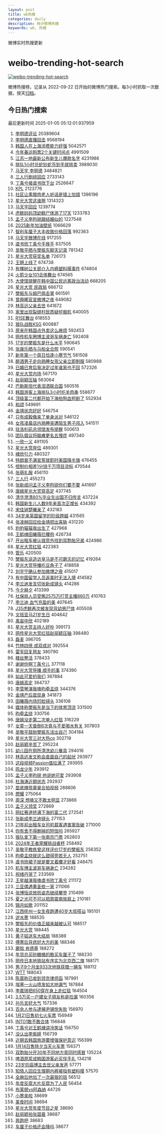 ```yaml
---
layout: post
title: wb热搜
categories: daily
description: 统计微博热搜
keywords: wb, 热搜
---
```


微博实时热搜更新

# weibo-trending-hot-search

[![weibo-trending-hot-search](https://github.com/ameizi/weibo-trending-hot-search/actions/workflows/ci.yml/badge.svg)](https://github.com/ameizi/weibo-trending-hot-search/actions/workflows/ci.yml)

微博热搜榜，记录从 2022-09-22 日开始的微博热门搜索。每3小时抓取一次数据，按天[归档](./archives)。

## 今日热门搜索

<!-- BEGIN --> 
最后更新时间 2025-01-05 05:12:01.937959 
1. [李明德评论](https://s.weibo.com/weibo?q=%E6%9D%8E%E6%98%8E%E5%BE%B7%E8%AF%84%E8%AE%BA&t=31&band_rank=1&Refer=top) 20389604
1. [李明德直播回击](https://s.weibo.com/weibo?q=%E6%9D%8E%E6%98%8E%E5%BE%B7%E7%9B%B4%E6%92%AD%E5%9B%9E%E5%87%BB&t=31&band_rank=1&Refer=top) 9568194
1. [韩国人在上海消费能力好强](https://s.weibo.com/weibo?q=%23%E9%9F%A9%E5%9B%BD%E4%BA%BA%E5%9C%A8%E4%B8%8A%E6%B5%B7%E6%B6%88%E8%B4%B9%E8%83%BD%E5%8A%9B%E5%A5%BD%E5%BC%BA%23&t=31&band_rank=2&Refer=top) 5042571
1. [今年春运购票2个关键时间点](https://s.weibo.com/weibo?q=%23%E4%BB%8A%E5%B9%B4%E6%98%A5%E8%BF%90%E8%B4%AD%E7%A5%A82%E4%B8%AA%E5%85%B3%E9%94%AE%E6%97%B6%E9%97%B4%E7%82%B9%23&t=31&band_rank=3&Refer=top) 4991509
1. [江苏一地最新公布新生儿爆款名字](https://s.weibo.com/weibo?q=%23%E6%B1%9F%E8%8B%8F%E4%B8%80%E5%9C%B0%E6%9C%80%E6%96%B0%E5%85%AC%E5%B8%83%E6%96%B0%E7%94%9F%E5%84%BF%E7%88%86%E6%AC%BE%E5%90%8D%E5%AD%97%23&t=31&band_rank=4&Refer=top) 4231986
1. [排队1小时兑蛇钞蛇币到手就转卖](https://s.weibo.com/weibo?q=%23%E6%8E%92%E9%98%9F1%E5%B0%8F%E6%97%B6%E5%85%91%E8%9B%87%E9%92%9E%E8%9B%87%E5%B8%81%E5%88%B0%E6%89%8B%E5%B0%B1%E8%BD%AC%E5%8D%96%23&t=31&band_rank=4&Refer=top) 3989030
1. [马天宇 李明德](https://s.weibo.com/weibo?q=%E9%A9%AC%E5%A4%A9%E5%AE%87%20%E6%9D%8E%E6%98%8E%E5%BE%B7&t=31&band_rank=6&Refer=top) 3484821
1. [三人行剧组回应](https://s.weibo.com/weibo?q=%23%E4%B8%89%E4%BA%BA%E8%A1%8C%E5%89%A7%E7%BB%84%E5%9B%9E%E5%BA%94%23&t=31&band_rank=7&Refer=top) 2733143
1. [丁禹兮接虞书欣下台](https://s.weibo.com/weibo?q=%E4%B8%81%E7%A6%B9%E5%85%AE%E6%8E%A5%E8%99%9E%E4%B9%A6%E6%AC%A3%E4%B8%8B%E5%8F%B0&t=31&band_rank=8&Refer=top) 2526647
1. [KPL](https://s.weibo.com/weibo?q=KPL&t=31&band_rank=9&Refer=top) 2123776
1. [社区让熏腊肉老人听话是错上加错](https://s.weibo.com/weibo?q=%23%E7%A4%BE%E5%8C%BA%E8%AE%A9%E7%86%8F%E8%85%8A%E8%82%89%E8%80%81%E4%BA%BA%E5%90%AC%E8%AF%9D%E6%98%AF%E9%94%99%E4%B8%8A%E5%8A%A0%E9%94%99%23&t=31&band_rank=10&Refer=top) 1396196
1. [星光大赏这谁啊](https://s.weibo.com/weibo?q=%E6%98%9F%E5%85%89%E5%A4%A7%E8%B5%8F%E8%BF%99%E8%B0%81%E5%95%8A&t=31&band_rank=11&Refer=top) 1314323
1. [马天宇回应](https://s.weibo.com/weibo?q=%23%E9%A9%AC%E5%A4%A9%E5%AE%87%E5%9B%9E%E5%BA%94%23&t=31&band_rank=4&Refer=top) 1239774
1. [虎鲸妈妈顶幼鲸尸体游了17天](https://s.weibo.com/weibo?q=%23%E8%99%8E%E9%B2%B8%E5%A6%88%E5%A6%88%E9%A1%B6%E5%B9%BC%E9%B2%B8%E5%B0%B8%E4%BD%93%E6%B8%B8%E4%BA%8617%E5%A4%A9%23&t=31&band_rank=1&Refer=top) 1233783
1. [孟子义李昀锐跟结婚似的](https://s.weibo.com/weibo?q=%E5%AD%9F%E5%AD%90%E4%B9%89%E6%9D%8E%E6%98%80%E9%94%90%E8%B7%9F%E7%BB%93%E5%A9%9A%E4%BC%BC%E7%9A%84&t=31&band_rank=2&Refer=top) 1227548
1. [2025新年加油壁纸](https://s.weibo.com/weibo?q=%232025%E6%96%B0%E5%B9%B4%E5%8A%A0%E6%B2%B9%E5%A3%81%E7%BA%B8%23&t=31&band_rank=3&Refer=top) 1066629
1. [智利车厘子大丰收致价格回落](https://s.weibo.com/weibo?q=%23%E6%99%BA%E5%88%A9%E8%BD%A6%E5%8E%98%E5%AD%90%E5%A4%A7%E4%B8%B0%E6%94%B6%E8%87%B4%E4%BB%B7%E6%A0%BC%E5%9B%9E%E8%90%BD%23&t=31&band_rank=4&Refer=top) 992363
1. [马天宇微博在线](https://s.weibo.com/weibo?q=%23%E9%A9%AC%E5%A4%A9%E5%AE%87%E5%BE%AE%E5%8D%9A%E5%9C%A8%E7%BA%BF%23&t=31&band_rank=12&Refer=top) 917255
1. [虞书欣丁禹兮手挽手](https://s.weibo.com/weibo?q=%E8%99%9E%E4%B9%A6%E6%AC%A3%E4%B8%81%E7%A6%B9%E5%85%AE%E6%89%8B%E6%8C%BD%E6%89%8B&t=31&band_rank=5&Refer=top) 837505
1. [吴敬平晒与樊振东聊天记录](https://s.weibo.com/weibo?q=%23%E5%90%B4%E6%95%AC%E5%B9%B3%E6%99%92%E4%B8%8E%E6%A8%8A%E6%8C%AF%E4%B8%9C%E8%81%8A%E5%A4%A9%E8%AE%B0%E5%BD%95%23&t=31&band_rank=6&Refer=top) 781342
1. [星光大赏获奖名单](https://s.weibo.com/weibo?q=%23%E6%98%9F%E5%85%89%E5%A4%A7%E8%B5%8F%E8%8E%B7%E5%A5%96%E5%90%8D%E5%8D%95%23&t=31&band_rank=13&Refer=top) 726173
1. [王锵上线了](https://s.weibo.com/weibo?q=%E7%8E%8B%E9%94%B5%E4%B8%8A%E7%BA%BF%E4%BA%86&t=31&band_rank=14&Refer=top) 674738
1. [有棵树公关部介入内裤塑料膜事件](https://s.weibo.com/weibo?q=%23%E6%9C%89%E6%A3%B5%E6%A0%91%E5%85%AC%E5%85%B3%E9%83%A8%E4%BB%8B%E5%85%A5%E5%86%85%E8%A3%A4%E5%A1%91%E6%96%99%E8%86%9C%E4%BA%8B%E4%BB%B6%23&t=31&band_rank=15&Refer=top) 674604
1. [火箭少女101合体舞台](https://s.weibo.com/weibo?q=%E7%81%AB%E7%AE%AD%E5%B0%91%E5%A5%B3101%E5%90%88%E4%BD%93%E8%88%9E%E5%8F%B0&t=31&band_rank=16&Refer=top) 674565
1. [大使馆提醒在韩中国公民远离政治活动](https://s.weibo.com/weibo?q=%23%E5%A4%A7%E4%BD%BF%E9%A6%86%E6%8F%90%E9%86%92%E5%9C%A8%E9%9F%A9%E4%B8%AD%E5%9B%BD%E5%85%AC%E6%B0%91%E8%BF%9C%E7%A6%BB%E6%94%BF%E6%B2%BB%E6%B4%BB%E5%8A%A8%23&t=31&band_rank=17&Refer=top) 668205
1. [星光大赏 民政局](https://s.weibo.com/weibo?q=%E6%98%9F%E5%85%89%E5%A4%A7%E8%B5%8F%20%E6%B0%91%E6%94%BF%E5%B1%80&t=31&band_rank=7&Refer=top) 666712
1. [樊振东与姆巴佩击掌](https://s.weibo.com/weibo?q=%23%E6%A8%8A%E6%8C%AF%E4%B8%9C%E4%B8%8E%E5%A7%86%E5%B7%B4%E4%BD%A9%E5%87%BB%E6%8E%8C%23&t=31&band_rank=18&Refer=top) 661591
1. [曾舜晞官宣微博之夜](https://s.weibo.com/weibo?q=%23%E6%9B%BE%E8%88%9C%E6%99%9E%E5%AE%98%E5%AE%A3%E5%BE%AE%E5%8D%9A%E4%B9%8B%E5%A4%9C%23&t=31&band_rank=19&Refer=top) 649082
1. [林高远父亲去世](https://s.weibo.com/weibo?q=%E6%9E%97%E9%AB%98%E8%BF%9C%E7%88%B6%E4%BA%B2%E5%8E%BB%E4%B8%96&t=31&band_rank=2&Refer=top) 641672
1. [家里出现裂缝村民质疑挖掘机](https://s.weibo.com/weibo?q=%23%E5%AE%B6%E9%87%8C%E5%87%BA%E7%8E%B0%E8%A3%82%E7%BC%9D%E6%9D%91%E6%B0%91%E8%B4%A8%E7%96%91%E6%8C%96%E6%8E%98%E6%9C%BA%23&t=31&band_rank=20&Refer=top) 640005
1. [R1SE舞台](https://s.weibo.com/weibo?q=R1SE%E8%88%9E%E5%8F%B0&t=31&band_rank=22&Refer=top) 618553
1. [狼队战胜KSG](https://s.weibo.com/weibo?q=%E7%8B%BC%E9%98%9F%E6%88%98%E8%83%9CKSG&t=31&band_rank=23&Refer=top) 600887
1. [原来在韩国点外卖这么麻烦](https://s.weibo.com/weibo?q=%23%E5%8E%9F%E6%9D%A5%E5%9C%A8%E9%9F%A9%E5%9B%BD%E7%82%B9%E5%A4%96%E5%8D%96%E8%BF%99%E4%B9%88%E9%BA%BB%E7%83%A6%23&t=31&band_rank=24&Refer=top) 592453
1. [网传机车圈博主波哥车祸身亡](https://s.weibo.com/weibo?q=%23%E7%BD%91%E4%BC%A0%E6%9C%BA%E8%BD%A6%E5%9C%88%E5%8D%9A%E4%B8%BB%E6%B3%A2%E5%93%A5%E8%BD%A6%E7%A5%B8%E8%BA%AB%E4%BA%A1%23&t=31&band_rank=5&Refer=top) 592408
1. [17岁的樊振东是什么水平](https://s.weibo.com/weibo?q=%2317%E5%B2%81%E7%9A%84%E6%A8%8A%E6%8C%AF%E4%B8%9C%E6%98%AF%E4%BB%80%E4%B9%88%E6%B0%B4%E5%B9%B3%23&t=31&band_rank=25&Refer=top) 590645
1. [张康乐晒与马柏全合照](https://s.weibo.com/weibo?q=%E5%BC%A0%E5%BA%B7%E4%B9%90%E6%99%92%E4%B8%8E%E9%A9%AC%E6%9F%8F%E5%85%A8%E5%90%88%E7%85%A7&t=31&band_rank=26&Refer=top) 590541
1. [新年第一个周日恰逢小寒节气](https://s.weibo.com/weibo?q=%23%E6%96%B0%E5%B9%B4%E7%AC%AC%E4%B8%80%E4%B8%AA%E5%91%A8%E6%97%A5%E6%81%B0%E9%80%A2%E5%B0%8F%E5%AF%92%E8%8A%82%E6%B0%94%23&t=31&band_rank=3&Refer=top) 581508
1. [醉酒男子走向熟睡女孩父亲立即制服](https://s.weibo.com/weibo?q=%23%E9%86%89%E9%85%92%E7%94%B7%E5%AD%90%E8%B5%B0%E5%90%91%E7%86%9F%E7%9D%A1%E5%A5%B3%E5%AD%A9%E7%88%B6%E4%BA%B2%E7%AB%8B%E5%8D%B3%E5%88%B6%E6%9C%8D%23&t=31&band_rank=6&Refer=top) 580989
1. [已婚已育后我决定过年谁家也不回](https://s.weibo.com/weibo?q=%23%E5%B7%B2%E5%A9%9A%E5%B7%B2%E8%82%B2%E5%90%8E%E6%88%91%E5%86%B3%E5%AE%9A%E8%BF%87%E5%B9%B4%E8%B0%81%E5%AE%B6%E4%B9%9F%E4%B8%8D%E5%9B%9E%23&t=31&band_rank=30&Refer=top) 572326
1. [星光大赏内场](https://s.weibo.com/weibo?q=%E6%98%9F%E5%85%89%E5%A4%A7%E8%B5%8F%E5%86%85%E5%9C%BA&t=31&band_rank=7&Refer=top) 567170
1. [赵丽颖压轴](https://s.weibo.com/weibo?q=%23%E8%B5%B5%E4%B8%BD%E9%A2%96%E5%8E%8B%E8%BD%B4%23&t=31&band_rank=8&Refer=top) 563064
1. [巴勒斯坦代表泪洒联合国](https://s.weibo.com/weibo?q=%23%E5%B7%B4%E5%8B%92%E6%96%AF%E5%9D%A6%E4%BB%A3%E8%A1%A8%E6%B3%AA%E6%B4%92%E8%81%94%E5%90%88%E5%9B%BD%23&t=31&band_rank=9&Refer=top) 560516
1. [韩国游客上海排队3小时吃羊肉串](https://s.weibo.com/weibo?q=%23%E9%9F%A9%E5%9B%BD%E6%B8%B8%E5%AE%A2%E4%B8%8A%E6%B5%B7%E6%8E%92%E9%98%9F3%E5%B0%8F%E6%97%B6%E5%90%83%E7%BE%8A%E8%82%89%E4%B8%B2%23&t=31&band_rank=10&Refer=top) 558677
1. [顶级富二代都开始下海拍狗血短剧了](https://s.weibo.com/weibo?q=%23%E9%A1%B6%E7%BA%A7%E5%AF%8C%E4%BA%8C%E4%BB%A3%E9%83%BD%E5%BC%80%E5%A7%8B%E4%B8%8B%E6%B5%B7%E6%8B%8D%E7%8B%97%E8%A1%80%E7%9F%AD%E5%89%A7%E4%BA%86%23&t=31&band_rank=11&Refer=top) 552934
1. [和颂](https://s.weibo.com/weibo?q=%E5%92%8C%E9%A2%82&t=31&band_rank=12&Refer=top) 549691
1. [金靖状态好好](https://s.weibo.com/weibo?q=%23%E9%87%91%E9%9D%96%E7%8A%B6%E6%80%81%E5%A5%BD%E5%A5%BD%23&t=31&band_rank=13&Refer=top) 546754
1. [只有成毅像来了单身派对](https://s.weibo.com/weibo?q=%E5%8F%AA%E6%9C%89%E6%88%90%E6%AF%85%E5%83%8F%E6%9D%A5%E4%BA%86%E5%8D%95%E8%BA%AB%E6%B4%BE%E5%AF%B9&t=31&band_rank=14&Refer=top) 546122
1. [女孩凌晨店内熟睡突遭陌生男子闯入](https://s.weibo.com/weibo?q=%23%E5%A5%B3%E5%AD%A9%E5%87%8C%E6%99%A8%E5%BA%97%E5%86%85%E7%86%9F%E7%9D%A1%E7%AA%81%E9%81%AD%E9%99%8C%E7%94%9F%E7%94%B7%E5%AD%90%E9%97%AF%E5%85%A5%23&t=31&band_rank=30&Refer=top) 541511
1. [驻洛杉矶总领馆发布提醒](https://s.weibo.com/weibo?q=%23%E9%A9%BB%E6%B4%9B%E6%9D%89%E7%9F%B6%E6%80%BB%E9%A2%86%E9%A6%86%E5%8F%91%E5%B8%83%E6%8F%90%E9%86%92%23&t=31&band_rank=10&Refer=top) 500613
1. [团队倡议将脑瘫更名五慢症](https://s.weibo.com/weibo?q=%23%E5%9B%A2%E9%98%9F%E5%80%A1%E8%AE%AE%E5%B0%86%E8%84%91%E7%98%AB%E6%9B%B4%E5%90%8D%E4%BA%94%E6%85%A2%E7%97%87%23&t=31&band_rank=15&Refer=top) 497340
1. [一欣一义](https://s.weibo.com/weibo?q=%E4%B8%80%E6%AC%A3%E4%B8%80%E4%B9%89&t=31&band_rank=16&Refer=top) 491105
1. [星光大赏座位](https://s.weibo.com/weibo?q=%E6%98%9F%E5%85%89%E5%A4%A7%E8%B5%8F%E5%BA%A7%E4%BD%8D&t=31&band_rank=17&Refer=top) 489301
1. [棣欣引力](https://s.weibo.com/weibo?q=%E6%A3%A3%E6%AC%A3%E5%BC%95%E5%8A%9B&t=31&band_rank=18&Refer=top) 480327
1. [特朗普不满宣誓就职时美国降半旗](https://s.weibo.com/weibo?q=%23%E7%89%B9%E6%9C%97%E6%99%AE%E4%B8%8D%E6%BB%A1%E5%AE%A3%E8%AA%93%E5%B0%B1%E8%81%8C%E6%97%B6%E7%BE%8E%E5%9B%BD%E9%99%8D%E5%8D%8A%E6%97%97%23&t=31&band_rank=18&Refer=top) 476455
1. [控制价相差1分钱千万项目流标](https://s.weibo.com/weibo?q=%23%E6%8E%A7%E5%88%B6%E4%BB%B7%E7%9B%B8%E5%B7%AE1%E5%88%86%E9%92%B1%E5%8D%83%E4%B8%87%E9%A1%B9%E7%9B%AE%E6%B5%81%E6%A0%87%23&t=31&band_rank=20&Refer=top) 470544
1. [张萌礼服](https://s.weibo.com/weibo?q=%E5%BC%A0%E8%90%8C%E7%A4%BC%E6%9C%8D&t=31&band_rank=21&Refer=top) 456110
1. [三人行](https://s.weibo.com/weibo?q=%E4%B8%89%E4%BA%BA%E8%A1%8C&t=31&band_rank=12&Refer=top) 455273
1. [张新成问孟子义李昀锐你们要不要](https://s.weibo.com/weibo?q=%23%E5%BC%A0%E6%96%B0%E6%88%90%E9%97%AE%E5%AD%9F%E5%AD%90%E4%B9%89%E6%9D%8E%E6%98%80%E9%94%90%E4%BD%A0%E4%BB%AC%E8%A6%81%E4%B8%8D%E8%A6%81%23&t=31&band_rank=13&Refer=top) 441697
1. [唐嫣星光大赏穿高定](https://s.weibo.com/weibo?q=%23%E5%94%90%E5%AB%A3%E6%98%9F%E5%85%89%E5%A4%A7%E8%B5%8F%E7%A9%BF%E9%AB%98%E5%AE%9A%23&t=31&band_rank=8&Refer=top) 437745
1. [清华澄清80%毕业生出国不归传言](https://s.weibo.com/weibo?q=%23%E6%B8%85%E5%8D%8E%E6%BE%84%E6%B8%8580%25%E6%AF%95%E4%B8%9A%E7%94%9F%E5%87%BA%E5%9B%BD%E4%B8%8D%E5%BD%92%E4%BC%A0%E8%A8%80%23&t=31&band_rank=9&Refer=top) 437224
1. [韩国新生儿人数9年来首次正增长](https://s.weibo.com/weibo?q=%23%E9%9F%A9%E5%9B%BD%E6%96%B0%E7%94%9F%E5%84%BF%E4%BA%BA%E6%95%B09%E5%B9%B4%E6%9D%A5%E9%A6%96%E6%AC%A1%E6%AD%A3%E5%A2%9E%E9%95%BF%23&t=31&band_rank=10&Refer=top) 434392
1. [宋佳钟楚曦亲了](https://s.weibo.com/weibo?q=%23%E5%AE%8B%E4%BD%B3%E9%92%9F%E6%A5%9A%E6%9B%A6%E4%BA%B2%E4%BA%86%23&t=31&band_rank=11&Refer=top) 432183
1. [34岁来英国留学的阶级跨越](https://s.weibo.com/weibo?q=34%E5%B2%81%E6%9D%A5%E8%8B%B1%E5%9B%BD%E7%95%99%E5%AD%A6%E7%9A%84%E9%98%B6%E7%BA%A7%E8%B7%A8%E8%B6%8A&t=31&band_rank=24&Refer=top) 431565
1. [张凌赫回应给金靖把出喜脉](https://s.weibo.com/weibo?q=%23%E5%BC%A0%E5%87%8C%E8%B5%AB%E5%9B%9E%E5%BA%94%E7%BB%99%E9%87%91%E9%9D%96%E6%8A%8A%E5%87%BA%E5%96%9C%E8%84%89%23&t=31&band_rank=12&Refer=top) 431220
1. [豹豹猫猫我出生了](https://s.weibo.com/weibo?q=%E8%B1%B9%E8%B1%B9%E7%8C%AB%E7%8C%AB%E6%88%91%E5%87%BA%E7%94%9F%E4%BA%86&t=31&band_rank=13&Refer=top) 427968
1. [王鹤棣田曦薇拦腰抱](https://s.weibo.com/weibo?q=%E7%8E%8B%E9%B9%A4%E6%A3%A3%E7%94%B0%E6%9B%A6%E8%96%87%E6%8B%A6%E8%85%B0%E6%8A%B1&t=31&band_rank=14&Refer=top) 426734
1. [开出租车被认错意外找到双胞胎兄弟](https://s.weibo.com/weibo?q=%23%E5%BC%80%E5%87%BA%E7%A7%9F%E8%BD%A6%E8%A2%AB%E8%AE%A4%E9%94%99%E6%84%8F%E5%A4%96%E6%89%BE%E5%88%B0%E5%8F%8C%E8%83%9E%E8%83%8E%E5%85%84%E5%BC%9F%23&t=31&band_rank=15&Refer=top) 424986
1. [星光大赏红毯](https://s.weibo.com/weibo?q=%23%E6%98%9F%E5%85%89%E5%A4%A7%E8%B5%8F%E7%BA%A2%E6%AF%AF%23&t=31&band_rank=16&Refer=top) 422383
1. [管乐](https://s.weibo.com/weibo?q=%E7%AE%A1%E4%B9%90&t=31&band_rank=17&Refer=top) 420500
1. [樊振东说造访皇马是不可磨灭的记忆](https://s.weibo.com/weibo?q=%E6%A8%8A%E6%8C%AF%E4%B8%9C%E8%AF%B4%E9%80%A0%E8%AE%BF%E7%9A%87%E9%A9%AC%E6%98%AF%E4%B8%8D%E5%8F%AF%E7%A3%A8%E7%81%AD%E7%9A%84%E8%AE%B0%E5%BF%86&t=31&band_rank=25&Refer=top) 419264
1. [星光大赏导播吃豆角子了](https://s.weibo.com/weibo?q=%23%E6%98%9F%E5%85%89%E5%A4%A7%E8%B5%8F%E5%AF%BC%E6%92%AD%E5%90%83%E8%B1%86%E8%A7%92%E5%AD%90%E4%BA%86%23&t=31&band_rank=27&Refer=top) 418858
1. [刘宇宁确认参加微博之夜](https://s.weibo.com/weibo?q=%23%E5%88%98%E5%AE%87%E5%AE%81%E7%A1%AE%E8%AE%A4%E5%8F%82%E5%8A%A0%E5%BE%AE%E5%8D%9A%E4%B9%8B%E5%A4%9C%23&t=31&band_rank=19&Refer=top) 415017
1. [有中国留学人员返美时无法入境](https://s.weibo.com/weibo?q=%E6%9C%89%E4%B8%AD%E5%9B%BD%E7%95%99%E5%AD%A6%E4%BA%BA%E5%91%98%E8%BF%94%E7%BE%8E%E6%97%B6%E6%97%A0%E6%B3%95%E5%85%A5%E5%A2%83&t=31&band_rank=20&Refer=top) 414582
1. [李兰迪发言切张新成镜头](https://s.weibo.com/weibo?q=%23%E6%9D%8E%E5%85%B0%E8%BF%AA%E5%8F%91%E8%A8%80%E5%88%87%E5%BC%A0%E6%96%B0%E6%88%90%E9%95%9C%E5%A4%B4%23&t=31&band_rank=27&Refer=top) 414286
1. [今夕赫夕](https://s.weibo.com/weibo?q=%E4%BB%8A%E5%A4%95%E8%B5%AB%E5%A4%95&t=31&band_rank=28&Refer=top) 413399
1. [社保局人员受贿2575万打赏主播860万](https://s.weibo.com/weibo?q=%23%E7%A4%BE%E4%BF%9D%E5%B1%80%E4%BA%BA%E5%91%98%E5%8F%97%E8%B4%BF2575%E4%B8%87%E6%89%93%E8%B5%8F%E4%B8%BB%E6%92%AD860%E4%B8%87%23&t=31&band_rank=22&Refer=top) 410763
1. [李兰迪 血气充盈的美](https://s.weibo.com/weibo?q=%E6%9D%8E%E5%85%B0%E8%BF%AA%20%E8%A1%80%E6%B0%94%E5%85%85%E7%9B%88%E7%9A%84%E7%BE%8E&t=31&band_rank=23&Refer=top) 407645
1. [J35虎鲸再次被发现背幼崽尸体](https://s.weibo.com/weibo?q=%23J35%E8%99%8E%E9%B2%B8%E5%86%8D%E6%AC%A1%E8%A2%AB%E5%8F%91%E7%8E%B0%E8%83%8C%E5%B9%BC%E5%B4%BD%E5%B0%B8%E4%BD%93%23&t=31&band_rank=24&Refer=top) 405508
1. [文班亚马21岁生日](https://s.weibo.com/weibo?q=%23%E6%96%87%E7%8F%AD%E4%BA%9A%E9%A9%AC21%E5%B2%81%E7%94%9F%E6%97%A5%23&t=31&band_rank=25&Refer=top) 404642
1. [禹宙中欣](https://s.weibo.com/weibo?q=%E7%A6%B9%E5%AE%99%E4%B8%AD%E6%AC%A3&t=31&band_rank=26&Refer=top) 402189
1. [星光大赏主持人好吵](https://s.weibo.com/weibo?q=%23%E6%98%9F%E5%85%89%E5%A4%A7%E8%B5%8F%E4%B8%BB%E6%8C%81%E4%BA%BA%E5%A5%BD%E5%90%B5%23&t=31&band_rank=27&Refer=top) 399173
1. [网传星光大赏红毯赵丽颖压轴](https://s.weibo.com/weibo?q=%23%E7%BD%91%E4%BC%A0%E6%98%9F%E5%85%89%E5%A4%A7%E8%B5%8F%E7%BA%A2%E6%AF%AF%E8%B5%B5%E4%B8%BD%E9%A2%96%E5%8E%8B%E8%BD%B4%23&t=31&band_rank=28&Refer=top) 398480
1. [磊麦](https://s.weibo.com/weibo?q=%E7%A3%8A%E9%BA%A6&t=31&band_rank=29&Refer=top) 396705
1. [竹林四侠 成双成对](https://s.weibo.com/weibo?q=%E7%AB%B9%E6%9E%97%E5%9B%9B%E4%BE%A0%20%E6%88%90%E5%8F%8C%E6%88%90%E5%AF%B9&t=31&band_rank=29&Refer=top) 392554
1. [雷军回复网友](https://s.weibo.com/weibo?q=%E9%9B%B7%E5%86%9B%E5%9B%9E%E5%A4%8D%E7%BD%91%E5%8F%8B&t=31&band_rank=45&Refer=top) 380790
1. [楼丝整活](https://s.weibo.com/weibo?q=%E6%A5%BC%E4%B8%9D%E6%95%B4%E6%B4%BB&t=31&band_rank=33&Refer=top) 378433
1. [谢谢你啊丁禹兮儿](https://s.weibo.com/weibo?q=%23%E8%B0%A2%E8%B0%A2%E4%BD%A0%E5%95%8A%E4%B8%81%E7%A6%B9%E5%85%AE%E5%84%BF%23&t=31&band_rank=29&Refer=top) 377118
1. [星光大赏导播 顺手的事](https://s.weibo.com/weibo?q=%E6%98%9F%E5%85%89%E5%A4%A7%E8%B5%8F%E5%AF%BC%E6%92%AD%20%E9%A1%BA%E6%89%8B%E7%9A%84%E4%BA%8B&t=31&band_rank=34&Refer=top) 374390
1. [如此可爱的我们](https://s.weibo.com/weibo?q=%E5%A6%82%E6%AD%A4%E5%8F%AF%E7%88%B1%E7%9A%84%E6%88%91%E4%BB%AC&t=31&band_rank=35&Refer=top) 367884
1. [唐嫣高定](https://s.weibo.com/weibo?q=%E5%94%90%E5%AB%A3%E9%AB%98%E5%AE%9A&t=31&band_rank=31&Refer=top) 364737
1. [李雪琴演我嗑昀牵孟绕](https://s.weibo.com/weibo?q=%23%E6%9D%8E%E9%9B%AA%E7%90%B4%E6%BC%94%E6%88%91%E5%97%91%E6%98%80%E7%89%B5%E5%AD%9F%E7%BB%95%23&t=31&band_rank=37&Refer=top) 344376
1. [金靖产后首现身](https://s.weibo.com/weibo?q=%23%E9%87%91%E9%9D%96%E4%BA%A7%E5%90%8E%E9%A6%96%E7%8E%B0%E8%BA%AB%23&t=31&band_rank=32&Refer=top) 341873
1. [田曦薇内场怼脸镜头](https://s.weibo.com/weibo?q=%23%E7%94%B0%E6%9B%A6%E8%96%87%E5%86%85%E5%9C%BA%E6%80%BC%E8%84%B8%E9%95%9C%E5%A4%B4%23&t=31&band_rank=38&Refer=top) 336108
1. [媒体称樊振东是当下的体育顶流](https://s.weibo.com/weibo?q=%23%E5%AA%92%E4%BD%93%E7%A7%B0%E6%A8%8A%E6%8C%AF%E4%B8%9C%E6%98%AF%E5%BD%93%E4%B8%8B%E7%9A%84%E4%BD%93%E8%82%B2%E9%A1%B6%E6%B5%81%23&t=31&band_rank=40&Refer=top) 331500
1. [昀牵孟绕](https://s.weibo.com/weibo?q=%E6%98%80%E7%89%B5%E5%AD%9F%E7%BB%95&t=31&band_rank=33&Refer=top) 330756
1. [唐嫣没走第二次单人红毯](https://s.weibo.com/weibo?q=%23%E5%94%90%E5%AB%A3%E6%B2%A1%E8%B5%B0%E7%AC%AC%E4%BA%8C%E6%AC%A1%E5%8D%95%E4%BA%BA%E7%BA%A2%E6%AF%AF%23&t=31&band_rank=31&Refer=top) 316229
1. [女童一天昏倒6次竟与不爱喝水有关](https://s.weibo.com/weibo?q=%23%E5%A5%B3%E7%AB%A5%E4%B8%80%E5%A4%A9%E6%98%8F%E5%80%926%E6%AC%A1%E7%AB%9F%E4%B8%8E%E4%B8%8D%E7%88%B1%E5%96%9D%E6%B0%B4%E6%9C%89%E5%85%B3%23&t=31&band_rank=34&Refer=top) 307803
1. [吴敬平鼓励樊振东活出自己](https://s.weibo.com/weibo?q=%23%E5%90%B4%E6%95%AC%E5%B9%B3%E9%BC%93%E5%8A%B1%E6%A8%8A%E6%8C%AF%E4%B8%9C%E6%B4%BB%E5%87%BA%E8%87%AA%E5%B7%B1%23&t=31&band_rank=35&Refer=top) 304184
1. [星光大赏三对大热cp](https://s.weibo.com/weibo?q=%23%E6%98%9F%E5%85%89%E5%A4%A7%E8%B5%8F%E4%B8%89%E5%AF%B9%E5%A4%A7%E7%83%ADcp%23&t=31&band_rank=36&Refer=top) 302719
1. [赵丽颖辛苦了](https://s.weibo.com/weibo?q=%23%E8%B5%B5%E4%B8%BD%E9%A2%96%E8%BE%9B%E8%8B%A6%E4%BA%86%23&t=31&band_rank=32&Refer=top) 295224
1. [幼儿园在厕所清洗幼儿餐具](https://s.weibo.com/weibo?q=%23%E5%B9%BC%E5%84%BF%E5%9B%AD%E5%9C%A8%E5%8E%95%E6%89%80%E6%B8%85%E6%B4%97%E5%B9%BC%E5%84%BF%E9%A4%90%E5%85%B7%23&t=31&band_rank=15&Refer=top) 294016
1. [林高远发文称会直面自己的起伏](https://s.weibo.com/weibo?q=%23%E6%9E%97%E9%AB%98%E8%BF%9C%E5%8F%91%E6%96%87%E7%A7%B0%E4%BC%9A%E7%9B%B4%E9%9D%A2%E8%87%AA%E5%B7%B1%E7%9A%84%E8%B5%B7%E4%BC%8F%23&t=31&band_rank=17&Refer=top) 293977
1. [这段视频Passion值拉满了](https://s.weibo.com/weibo?q=%23%E8%BF%99%E6%AE%B5%E8%A7%86%E9%A2%91Passion%E5%80%BC%E6%8B%89%E6%BB%A1%E4%BA%86%23&t=31&band_rank=49&Refer=top) 293955
1. [鸣龙少年](https://s.weibo.com/weibo?q=%E9%B8%A3%E9%BE%99%E5%B0%91%E5%B9%B4&t=31&band_rank=21&Refer=top) 293912
1. [孟子义李昀锐 他说她可爱](https://s.weibo.com/weibo?q=%E5%AD%9F%E5%AD%90%E4%B9%89%E6%9D%8E%E6%98%80%E9%94%90%20%E4%BB%96%E8%AF%B4%E5%A5%B9%E5%8F%AF%E7%88%B1&t=31&band_rank=22&Refer=top) 293908
1. [杜海涛近期状态](https://s.weibo.com/weibo?q=%E6%9D%9C%E6%B5%B7%E6%B6%9B%E8%BF%91%E6%9C%9F%E7%8A%B6%E6%80%81&t=31&band_rank=37&Refer=top) 292937
1. [垫底辣孩章昊合拍视频](https://s.weibo.com/weibo?q=%E5%9E%AB%E5%BA%95%E8%BE%A3%E5%AD%A9%E7%AB%A0%E6%98%8A%E5%90%88%E6%8B%8D%E8%A7%86%E9%A2%91&t=31&band_rank=33&Refer=top) 288806
1. [燃耀](https://s.weibo.com/weibo?q=%E7%87%83%E8%80%80&t=31&band_rank=34&Refer=top) 275064
1. [周深 想嗑又不敢太明显](https://s.weibo.com/weibo?q=%E5%91%A8%E6%B7%B1%20%E6%83%B3%E5%97%91%E5%8F%88%E4%B8%8D%E6%95%A2%E5%A4%AA%E6%98%8E%E6%98%BE&t=31&band_rank=23&Refer=top) 273866
1. [孟子义领奖](https://s.weibo.com/weibo?q=%E5%AD%9F%E5%AD%90%E4%B9%89%E9%A2%86%E5%A5%96&t=31&band_rank=42&Refer=top) 272869
1. [网红赛道挤满下海的富二代](https://s.weibo.com/weibo?q=%23%E7%BD%91%E7%BA%A2%E8%B5%9B%E9%81%93%E6%8C%A4%E6%BB%A1%E4%B8%8B%E6%B5%B7%E7%9A%84%E5%AF%8C%E4%BA%8C%E4%BB%A3%23&t=31&band_rank=35&Refer=top) 272541
1. [张新成李兰迪镜头](https://s.weibo.com/weibo?q=%23%E5%BC%A0%E6%96%B0%E6%88%90%E6%9D%8E%E5%85%B0%E8%BF%AA%E9%95%9C%E5%A4%B4%23&t=31&band_rank=43&Refer=top) 271153
1. [21年前出租车女司机载客遇害案告破](https://s.weibo.com/weibo?q=%2321%E5%B9%B4%E5%89%8D%E5%87%BA%E7%A7%9F%E8%BD%A6%E5%A5%B3%E5%8F%B8%E6%9C%BA%E8%BD%BD%E5%AE%A2%E9%81%87%E5%AE%B3%E6%A1%88%E5%91%8A%E7%A0%B4%23&t=31&band_rank=44&Refer=top) 271000
1. [你有舍不得删掉的短信吗](https://s.weibo.com/weibo?q=%E4%BD%A0%E6%9C%89%E8%88%8D%E4%B8%8D%E5%BE%97%E5%88%A0%E6%8E%89%E7%9A%84%E7%9F%AD%E4%BF%A1%E5%90%97&t=31&band_rank=45&Refer=top) 265927
1. [狼队拿下第一张南京门票](https://s.weibo.com/weibo?q=%23%E7%8B%BC%E9%98%9F%E6%8B%BF%E4%B8%8B%E7%AC%AC%E4%B8%80%E5%BC%A0%E5%8D%97%E4%BA%AC%E9%97%A8%E7%A5%A8%23&t=31&band_rank=46&Refer=top) 262803
1. [2024年王者荣耀挑战者杯](https://s.weibo.com/weibo?q=2024%E5%B9%B4%E7%8E%8B%E8%80%85%E8%8D%A3%E8%80%80%E6%8C%91%E6%88%98%E8%80%85%E6%9D%AF&t=31&band_rank=47&Refer=top) 258492
1. [吴敬平教练曾这样评价17岁的樊振东](https://s.weibo.com/weibo?q=%23%E5%90%B4%E6%95%AC%E5%B9%B3%E6%95%99%E7%BB%83%E6%9B%BE%E8%BF%99%E6%A0%B7%E8%AF%84%E4%BB%B717%E5%B2%81%E7%9A%84%E6%A8%8A%E6%8C%AF%E4%B8%9C%23&t=31&band_rank=48&Refer=top) 256352
1. [昀牵孟绕就这么甜得旁若无人](https://s.weibo.com/weibo?q=%E6%98%80%E7%89%B5%E5%AD%9F%E7%BB%95%E5%B0%B1%E8%BF%99%E4%B9%88%E7%94%9C%E5%BE%97%E6%97%81%E8%8B%A5%E6%97%A0%E4%BA%BA&t=31&band_rank=37&Refer=top) 252751
1. [虞书欣裙子就是要叉着腰才好看](https://s.weibo.com/weibo?q=%23%E8%99%9E%E4%B9%A6%E6%AC%A3%E8%A3%99%E5%AD%90%E5%B0%B1%E6%98%AF%E8%A6%81%E5%8F%89%E7%9D%80%E8%85%B0%E6%89%8D%E5%A5%BD%E7%9C%8B%23&t=31&band_rank=38&Refer=top) 248475
1. [机车博主波哥车祸身亡](https://s.weibo.com/weibo?q=%23%E6%9C%BA%E8%BD%A6%E5%8D%9A%E4%B8%BB%E6%B3%A2%E5%93%A5%E8%BD%A6%E7%A5%B8%E8%BA%AB%E4%BA%A1%23&t=31&band_rank=25&Refer=top) 234282
1. [祝绪丹哭了](https://s.weibo.com/weibo?q=%E7%A5%9D%E7%BB%AA%E4%B8%B9%E5%93%AD%E4%BA%86&t=31&band_rank=26&Refer=top) 233569
1. [王星越演我嗑虞书欣丁禹兮](https://s.weibo.com/weibo?q=%23%E7%8E%8B%E6%98%9F%E8%B6%8A%E6%BC%94%E6%88%91%E5%97%91%E8%99%9E%E4%B9%A6%E6%AC%A3%E4%B8%81%E7%A6%B9%E5%85%AE%23&t=31&band_rank=28&Refer=top) 211172
1. [三亚偶遇黄圣依一家](https://s.weibo.com/weibo?q=%23%E4%B8%89%E4%BA%9A%E5%81%B6%E9%81%87%E9%BB%84%E5%9C%A3%E4%BE%9D%E4%B8%80%E5%AE%B6%23&t=31&band_rank=41&Refer=top) 211066
1. [张博恒说放低姿态继续攀登](https://s.weibo.com/weibo?q=%E5%BC%A0%E5%8D%9A%E6%81%92%E8%AF%B4%E6%94%BE%E4%BD%8E%E5%A7%BF%E6%80%81%E7%BB%A7%E7%BB%AD%E6%94%80%E7%99%BB&t=31&band_rank=42&Refer=top) 210499
1. [夏之光可不可以把周震南放肩上](https://s.weibo.com/weibo?q=%E5%A4%8F%E4%B9%8B%E5%85%89%E5%8F%AF%E4%B8%8D%E5%8F%AF%E4%BB%A5%E6%8A%8A%E5%91%A8%E9%9C%87%E5%8D%97%E6%94%BE%E8%82%A9%E4%B8%8A&t=31&band_rank=43&Refer=top) 210181
1. [锦月如歌](https://s.weibo.com/weibo?q=%E9%94%A6%E6%9C%88%E5%A6%82%E6%AD%8C&t=31&band_rank=44&Refer=top) 201152
1. [江西抚州一女生夜跑遭40岁大叔搭讪](https://s.weibo.com/weibo?q=%23%E6%B1%9F%E8%A5%BF%E6%8A%9A%E5%B7%9E%E4%B8%80%E5%A5%B3%E7%94%9F%E5%A4%9C%E8%B7%91%E9%81%AD40%E5%B2%81%E5%A4%A7%E5%8F%94%E6%90%AD%E8%AE%AA%23&t=31&band_rank=38&Refer=top) 195101
1. [逆水寒](https://s.weibo.com/weibo?q=%E9%80%86%E6%B0%B4%E5%AF%92&t=31&band_rank=39&Refer=top) 188535
1. [樊振东的价值正越来越被认可](https://s.weibo.com/weibo?q=%23%E6%A8%8A%E6%8C%AF%E4%B8%9C%E7%9A%84%E4%BB%B7%E5%80%BC%E6%AD%A3%E8%B6%8A%E6%9D%A5%E8%B6%8A%E8%A2%AB%E8%AE%A4%E5%8F%AF%23&t=31&band_rank=40&Refer=top) 188517
1. [星光大赏](https://s.weibo.com/weibo?q=%E6%98%9F%E5%85%89%E5%A4%A7%E8%B5%8F&t=31&band_rank=41&Refer=top) 188445
1. [黄子韬送车大结局](https://s.weibo.com/weibo?q=%23%E9%BB%84%E5%AD%90%E9%9F%AC%E9%80%81%E8%BD%A6%E5%A4%A7%E7%BB%93%E5%B1%80%23&t=31&band_rank=42&Refer=top) 188389
1. [傅菁后背痣好大方的美](https://s.weibo.com/weibo?q=%E5%82%85%E8%8F%81%E5%90%8E%E8%83%8C%E7%97%A3%E5%A5%BD%E5%A4%A7%E6%96%B9%E7%9A%84%E7%BE%8E&t=31&band_rank=43&Refer=top) 188346
1. [鹿晗 肯德基](https://s.weibo.com/weibo?q=%E9%B9%BF%E6%99%97%20%E8%82%AF%E5%BE%B7%E5%9F%BA&t=31&band_rank=44&Refer=top) 188272
1. [年货总买砂糖橘的敢买车厘子了](https://s.weibo.com/weibo?q=%23%E5%B9%B4%E8%B4%A7%E6%80%BB%E4%B9%B0%E7%A0%82%E7%B3%96%E6%A9%98%E7%9A%84%E6%95%A2%E4%B9%B0%E8%BD%A6%E5%8E%98%E5%AD%90%E4%BA%86%23&t=31&band_rank=45&Refer=top) 188230
1. [网传日本地铁站有序实为北京西二旗](https://s.weibo.com/weibo?q=%23%E7%BD%91%E4%BC%A0%E6%97%A5%E6%9C%AC%E5%9C%B0%E9%93%81%E7%AB%99%E6%9C%89%E5%BA%8F%E5%AE%9E%E4%B8%BA%E5%8C%97%E4%BA%AC%E8%A5%BF%E4%BA%8C%E6%97%97%23&t=31&band_rank=46&Refer=top) 188171
1. [男子9个月坐933次地铁获赠一辆车](https://s.weibo.com/weibo?q=%23%E7%94%B7%E5%AD%909%E4%B8%AA%E6%9C%88%E5%9D%90933%E6%AC%A1%E5%9C%B0%E9%93%81%E8%8E%B7%E8%B5%A0%E4%B8%80%E8%BE%86%E8%BD%A6%23&t=31&band_rank=47&Refer=top) 188112
1. [WTT](https://s.weibo.com/weibo?q=WTT&t=31&band_rank=48&Refer=top) 188043
1. [陈震称已收到领克律师函](https://s.weibo.com/weibo?q=%E9%99%88%E9%9C%87%E7%A7%B0%E5%B7%B2%E6%94%B6%E5%88%B0%E9%A2%86%E5%85%8B%E5%BE%8B%E5%B8%88%E5%87%BD&t=31&band_rank=49&Refer=top) 187991
1. [埃塞一火山喷发如大地漏气](https://s.weibo.com/weibo?q=%23%E5%9F%83%E5%A1%9E%E4%B8%80%E7%81%AB%E5%B1%B1%E5%96%B7%E5%8F%91%E5%A6%82%E5%A4%A7%E5%9C%B0%E6%BC%8F%E6%B0%94%23&t=31&band_rank=50&Refer=top) 187884
1. [李嘉琦把650穿在身上走红毯](https://s.weibo.com/weibo?q=%E6%9D%8E%E5%98%89%E7%90%A6%E6%8A%8A650%E7%A9%BF%E5%9C%A8%E8%BA%AB%E4%B8%8A%E8%B5%B0%E7%BA%A2%E6%AF%AF&t=31&band_rank=47&Refer=top) 164504
1. [3.5万买一户建女子朋友称是捡漏](https://s.weibo.com/weibo?q=%233.5%E4%B8%87%E4%B9%B0%E4%B8%80%E6%88%B7%E5%BB%BA%E5%A5%B3%E5%AD%90%E6%9C%8B%E5%8F%8B%E7%A7%B0%E6%98%AF%E6%8D%A1%E6%BC%8F%23&t=31&band_rank=48&Refer=top) 160356
1. [孙乐言好大气](https://s.weibo.com/weibo?q=%23%E5%AD%99%E4%B9%90%E8%A8%80%E5%A5%BD%E5%A4%A7%E6%B0%94%23&t=31&band_rank=34&Refer=top) 157336
1. [百余人参与逮捕尹锡悦失败](https://s.weibo.com/weibo?q=%23%E7%99%BE%E4%BD%99%E4%BA%BA%E5%8F%82%E4%B8%8E%E9%80%AE%E6%8D%95%E5%B0%B9%E9%94%A1%E6%82%A6%E5%A4%B1%E8%B4%A5%23&t=31&band_rank=39&Refer=top) 156970
1. [1月21日售初七火车票](https://s.weibo.com/weibo?q=%231%E6%9C%8821%E6%97%A5%E5%94%AE%E5%88%9D%E4%B8%83%E7%81%AB%E8%BD%A6%E7%A5%A8%23&t=31&band_rank=40&Refer=top) 156949
1. [INTO1敢不敢合体](https://s.weibo.com/weibo?q=%23INTO1%E6%95%A2%E4%B8%8D%E6%95%A2%E5%90%88%E4%BD%93%23&t=31&band_rank=41&Refer=top) 156848
1. [丁禹兮对王鹤棣讲冷笑话](https://s.weibo.com/weibo?q=%23%E4%B8%81%E7%A6%B9%E5%85%AE%E5%AF%B9%E7%8E%8B%E9%B9%A4%E6%A3%A3%E8%AE%B2%E5%86%B7%E7%AC%91%E8%AF%9D%23&t=31&band_rank=42&Refer=top) 156750
1. [没认出李紫婷](https://s.weibo.com/weibo?q=%23%E6%B2%A1%E8%AE%A4%E5%87%BA%E6%9D%8E%E7%B4%AB%E5%A9%B7%23&t=31&band_rank=43&Refer=top) 156739
1. [近期去韩国旅游要增强保护意识](https://s.weibo.com/weibo?q=%23%E8%BF%91%E6%9C%9F%E5%8E%BB%E9%9F%A9%E5%9B%BD%E6%97%85%E6%B8%B8%E8%A6%81%E5%A2%9E%E5%BC%BA%E4%BF%9D%E6%8A%A4%E6%84%8F%E8%AF%86%23&t=31&band_rank=47&Refer=top) 156399
1. [1月14日售除夕当天火车票](https://s.weibo.com/weibo?q=%231%E6%9C%8814%E6%97%A5%E5%94%AE%E9%99%A4%E5%A4%95%E5%BD%93%E5%A4%A9%E7%81%AB%E8%BD%A6%E7%A5%A8%23&t=31&band_rank=48&Refer=top) 156371
1. [双胞胎分开30年不同地方竟同时感冒](https://s.weibo.com/weibo?q=%23%E5%8F%8C%E8%83%9E%E8%83%8E%E5%88%86%E5%BC%8030%E5%B9%B4%E4%B8%8D%E5%90%8C%E5%9C%B0%E6%96%B9%E7%AB%9F%E5%90%8C%E6%97%B6%E6%84%9F%E5%86%92%23&t=31&band_rank=49&Refer=top) 135224
1. [啤酒原浆成韩国游客必买伴手礼](https://s.weibo.com/weibo?q=%23%E5%95%A4%E9%85%92%E5%8E%9F%E6%B5%86%E6%88%90%E9%9F%A9%E5%9B%BD%E6%B8%B8%E5%AE%A2%E5%BF%85%E4%B9%B0%E4%BC%B4%E6%89%8B%E7%A4%BC%23&t=31&band_rank=50&Refer=top) 134218
1. [23岁抗癌博主去世父亲发声](https://s.weibo.com/weibo?q=%2323%E5%B2%81%E6%8A%97%E7%99%8C%E5%8D%9A%E4%B8%BB%E5%8E%BB%E4%B8%96%E7%88%B6%E4%BA%B2%E5%8F%91%E5%A3%B0%23&t=31&band_rank=10&Refer=top) 57771
1. [知情人回应生理期内裤被指有塑料膜](https://s.weibo.com/weibo?q=%23%E7%9F%A5%E6%83%85%E4%BA%BA%E5%9B%9E%E5%BA%94%E7%94%9F%E7%90%86%E6%9C%9F%E5%86%85%E8%A3%A4%E8%A2%AB%E6%8C%87%E6%9C%89%E5%A1%91%E6%96%99%E8%86%9C%23&t=31&band_rank=15&Refer=top) 57570
1. [全麻后他加了一次最狠的班](https://s.weibo.com/weibo?q=%23%E5%85%A8%E9%BA%BB%E5%90%8E%E4%BB%96%E5%8A%A0%E4%BA%86%E4%B8%80%E6%AC%A1%E6%9C%80%E7%8B%A0%E7%9A%84%E7%8F%AD%23&t=31&band_rank=19&Refer=top) 56512
1. [年度反腐大片反腐为了人民](https://s.weibo.com/weibo?q=%23%E5%B9%B4%E5%BA%A6%E5%8F%8D%E8%85%90%E5%A4%A7%E7%89%87%E5%8F%8D%E8%85%90%E4%B8%BA%E4%BA%86%E4%BA%BA%E6%B0%91%23&t=31&band_rank=20&Refer=top) 56454
1. [布莱顿vs阿森纳](https://s.weibo.com/weibo?q=%23%E5%B8%83%E8%8E%B1%E9%A1%BFvs%E9%98%BF%E6%A3%AE%E7%BA%B3%23&t=31&band_rank=25&Refer=top) 44726
1. [小寒来啦](https://s.weibo.com/weibo?q=%23%E5%B0%8F%E5%AF%92%E6%9D%A5%E5%95%A6%23&t=31&band_rank=35&Refer=top) 38699
1. [美食时间](https://s.weibo.com/weibo?q=%23%E7%BE%8E%E9%A3%9F%E6%97%B6%E9%97%B4%23&t=31&band_rank=39&Refer=top) 38694
1. [星光大赏年度节目之星](https://s.weibo.com/weibo?q=%23%E6%98%9F%E5%85%89%E5%A4%A7%E8%B5%8F%E5%B9%B4%E5%BA%A6%E8%8A%82%E7%9B%AE%E4%B9%8B%E6%98%9F%23&t=31&band_rank=41&Refer=top) 38690
1. [赵丽颖拍张碧晨](https://s.weibo.com/weibo?q=%E8%B5%B5%E4%B8%BD%E9%A2%96%E6%8B%8D%E5%BC%A0%E7%A2%A7%E6%99%A8&t=31&band_rank=44&Refer=top) 38687
1. [奔跑吧](https://s.weibo.com/weibo?q=%E5%A5%94%E8%B7%91%E5%90%A7&t=31&band_rank=46&Refer=top) 38683
1. [车厘子价格还会降吗](https://s.weibo.com/weibo?q=%23%E8%BD%A6%E5%8E%98%E5%AD%90%E4%BB%B7%E6%A0%BC%E8%BF%98%E4%BC%9A%E9%99%8D%E5%90%97%23&t=31&band_rank=50&Refer=top) 38677
<!-- END -->
